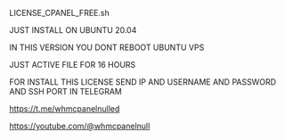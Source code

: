 LICENSE_CPANEL_FREE.sh


JUST INSTALL ON UBUNTU 20.04


IN THIS VERSION YOU DONT REBOOT UBUNTU VPS



JUST ACTIVE FILE FOR 16 HOURS




FOR INSTALL THIS LICENSE SEND IP AND USERNAME AND PASSWORD AND SSH PORT IN TELEGRAM

https://t.me/whmcpanelnulled

https://youtube.com/@whmcpanelnull
